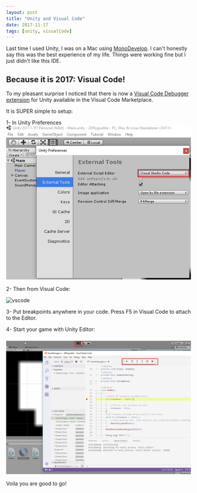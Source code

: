 ```yaml
---
layout: post
title: "Unity and Visual Code"
date: 2017-11-17
tags: [unity, visualCode]
---
```


Last time I used Unity, I was on a Mac using [MonoDevelop](http://www.monodevelop.com/). I can't honestly say this was the best experience of my life. Things were working fine but I just didn't like this IDE.

## Because it is 2017: Visual Code!

To my pleasant surprise I noticed that there is now a [Visual Code Debugger extension](https://marketplace.visualstudio.com/items?itemName=Unity.unity-debug) for Unity available in the Visual Code Marketplace.

It is SUPER simple to setup:

1- In Unity Preferences
![debug](../img/unity_visual_code.png)

2- Then from Visual Code:

![vscode](https://raw.githubusercontent.com/Unity-Technologies/vscode-unity-debug/master/Screenshots/vscode-debugger-list.png)

3- Put breakpoints anywhere in your code. Press F5 in Visual Code to attach to the Editor.

4- Start your game with Unity Editor:

![ed](../img/unity_code_attached.png)

Voila you are good to go!

